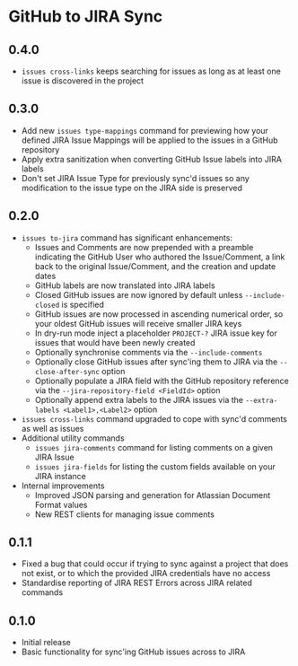 # GitHub to JIRA Sync

## 0.4.0

- `issues cross-links` keeps searching for issues as long as at least one issue is discovered in the project

## 0.3.0

- Add new `issues type-mappings` command for previewing how your defined JIRA Issue Mappings will be applied to the
  issues in a GitHub repository
- Apply extra sanitization when converting GitHub Issue labels into JIRA labels
- Don't set JIRA Issue Type for previously sync'd issues so any modification to the issue type on the JIRA side is 
  preserved

## 0.2.0

- `issues to-jira` command has significant enhancements:
    - Issues and Comments are now prepended with a preamble indicating the GitHub User who authored the Issue/Comment, a
      link back to the original Issue/Comment, and the creation and update dates
    - GitHub labels are now translated into JIRA labels
    - Closed GitHub issues are now ignored by default unless `--include-closed` is specified
    - GitHub issues are now processed in ascending numerical order, so your oldest GitHub issues will receive smaller
      JIRA keys
    - In dry-run mode inject a placeholder `PROJECT-?` JIRA issue key for issues that would have been newly created
    - Optionally synchronise comments via the `--include-comments`
    - Optionally close GitHub issues after sync'ing them to JIRA via the `--close-after-sync` option
    - Optionally populate a JIRA field with the GitHub repository reference via the `--jira-repository-field <FieldId>`
      option
    - Optionally append extra labels to the JIRA issues via the `--extra-labels <Label1>,<Label2>` option
- `issues cross-links` command upgraded to cope with sync'd comments as well as issues
- Additional utility commands
    - `issues jira-comments` command for listing comments on a given JIRA Issue
    - `issues jira-fields` for listing the custom fields available on your JIRA instance
- Internal improvements
    - Improved JSON parsing and generation for Atlassian Document Format values
    - New REST clients for managing issue comments

## 0.1.1

- Fixed a bug that could occur if trying to sync against a project that does not exist, or to which the provided 
  JIRA credentials have no access
- Standardise reporting of JIRA REST Errors across JIRA related commands

## 0.1.0

- Initial release
- Basic functionality for sync'ing GitHub issues across to JIRA